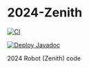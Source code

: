 # 2024-Zenith

[![CI](https://github.com/FirewallRobotics/2024-Zenith/actions/workflows/main.yml/badge.svg)](https://github.com/FirewallRobotics/2024-Zenith/actions/workflows/main.yml)

[![Deploy Javadoc](https://github.com/FirewallRobotics/2024-Zenith/actions/workflows/deploy-javadoc.yml/badge.svg)](https://github.com/FirewallRobotics/2024-Zenith/actions/workflows/deploy-javadoc.yml)

2024 Robot (Zenith) code
